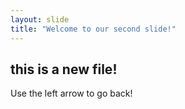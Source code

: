 ```yaml
---
layout: slide
title: "Welcome to our second slide!"
---
```

## this is a new file!
Use the left arrow to go back!